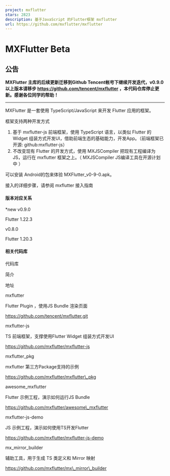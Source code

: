 ```yaml
---
project: mxflutter
stars: 2823
description: 基于JavaScript 的Flutter框架 mxflutter
url: https://github.com/mxflutter/mxflutter
---
```


MXFlutter Beta
==============

公告
--

**MXFlutter 主库的后续更新迁移到Github Tencent帐号下继续开发迭代，v0.9.0以上版本请移步 https://github.com/tencent/mxflutter ，本代码仓库停止更新。感谢各位同学的帮助！**

* * *

MXFlutter 是一套使用 TypeScript/JavaScript 来开发 Flutter 应用的框架。

框架支持两种开发方式

1.  基于 mxflutter-js 前端框架，使用 TypeScript 语言，以类似 Flutter 的 Widget 组装方式开发UI，借助前端生态的基础能力，开发App。（前端框架已开源: github:mxflutter-js）
2.  不改变现有 Flutter 的开发方式，使用 MXJSCompiler 把现有工程编译为JS，运行在 mxflutter 框架之上。（ MXJSCompiler JS编译工具在开源计划中 ）

可以安装 Android的包来体验 MXFlutter\_v0-9-0.apk。

接入的详细步骤，请参阅 mxflutter 接入指南

#### 版本对应关系

\*new v0.9.0

Flutter 1.22.3

v0.8.0

Flutter 1.20.3

#### 相关代码库

代码库

简介

地址

mxflutter

Flutter Plugin ，使用JS Bundle 渲染页面

https://github.com/tencent/mxflutter.git

mxflutter-js

TS 前端框架，支撑使用Flutter Widget 组装方式开发UI

https://github.com/mxflutter/mxflutter-js

mxflutter\_pkg

mxflutter 第三方Package支持的示例

https://github.com/mxflutter/mxflutter\_pkg

awesome\_mxflutter

Flutter 示例工程，演示如何运行JS Bundle

https://github.com/mxflutter/awesome\_mxflutter

mxflutter-js-demo

JS 示例工程，演示如何使用TS开发Flutter

https://github.com/mxflutter/mxflutter-js-demo

mx\_mirror\_builder

辅助工具，用于生成 TS 类定义和 Mirror 映射

https://github.com/mxflutter/mx\_mirror\_builder
